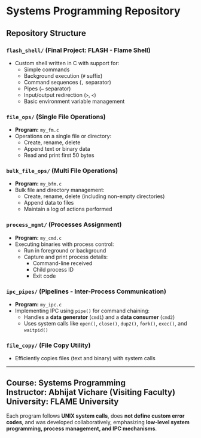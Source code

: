 # Systems Programming Repository    

## Repository Structure  

### `flash_shell/` (Final Project: FLASH - Flame Shell)  
- Custom shell written in C with support for:  
  - Simple commands  
  - Background execution (`#` suffix)  
  - Command sequences (`,` separator)  
  - Pipes (`—` separator)  
  - Input/output redirection (`>`, `<`)  
  - Basic environment variable management  

### `file_ops/` (Single File Operations)  
- **Program:** `my_fm.c`  
- Operations on a single file or directory:  
  - Create, rename, delete  
  - Append text or binary data  
  - Read and print first 50 bytes  

### `bulk_file_ops/` (Multi File Operations)  
- **Program:** `my_bfm.c`  
- Bulk file and directory management:  
  - Create, rename, delete (including non-empty directories)  
  - Append data to files  
  - Maintain a log of actions performed  

### `process_mgmt/` (Processes Assignment)  
- **Program:** `my_cmd.c`  
- Executing binaries with process control:  
  - Run in foreground or background  
  - Capture and print process details:  
    - Command-line received  
    - Child process ID  
    - Exit code  

### `ipc_pipes/` (Pipelines - Inter-Process Communication)  
- **Program:** `my_ipc.c`  
- Implementing IPC using `pipe()` for command chaining:  
  - Handles a **data generator** (`cmd1`) and a **data consumer** (`cmd2`)  
  - Uses system calls like `open()`, `close()`, `dup2()`, `fork()`, `exec()`, and `waitpid()`  

### `file_copy/` (File Copy Utility)  
- Efficiently copies files (text and binary) with system calls  

---
**Course:** Systems Programming  
**Instructor:** Abhijat Vichare (Visiting Faculty)  
**University:** FLAME University
---

Each program follows **UNIX system calls**, does **not define custom error codes**, and was developed collaboratively, emphasizing **low-level system programming, process management, and IPC mechanisms**.  
